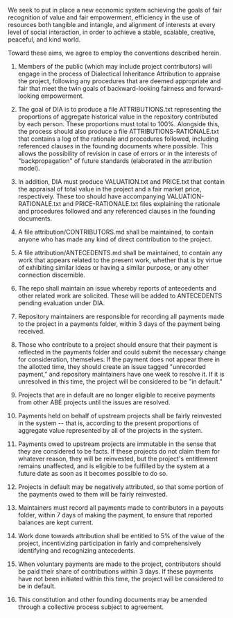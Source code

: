 We seek to put in place a new economic system achieving the goals of fair recognition of value and fair empowerment, efficiency in the use of resources both tangible and intangle, and alignment of interests at every level of social interaction, in order to achieve a stable, scalable, creative, peaceful, and kind world.

Toward these aims, we agree to employ the conventions described herein.

1. Members of the public (which may include project contributors) will engage in the process of Dialectical Inheritance Attribution to appraise the project, following any procedures that are deemed appropriate and fair that meet the twin goals of backward-looking fairness and forward-looking empowerment.

2. The goal of DIA is to produce a file ATTRIBUTIONS.txt representing the proportions of aggregate historical value in the repository contributed by each person. These proportions must total to 100%. Alongside this, the process should also produce a file ATTRIBUTIONS-RATIONALE.txt that contains a log of the rationale and procedures followed, including referenced clauses in the founding documents where possible. This allows the possibility of revision in case of errors or in the interests of "backpropagation" of future standards (elaborated in the attribution model).

3. In addition, DIA must produce VALUATION.txt and PRICE.txt that contain the appraisal of total value in the project and a fair market price, respectively. These too should have accompanying VALUATION-RATIONALE.txt and PRICE-RATIONALE.txt files explaining the rationale and procedures followed and any referenced clauses in the founding documents.

4. A file attribution/CONTRIBUTORS.md shall be maintained, to contain anyone who has made any kind of direct contribution to the project.

5. A file attribution/ANTECEDENTS.md shall be maintained, to contain any work that appears related to the present work, whether that is by virtue of exhibiting similar ideas or having a similar purpose, or any other connection discernible.

6. The repo shall maintain an issue whereby reports of antecedents and other related work are solicited. These will be added to ANTECEDENTS pending evaluation under DIA.

7. Repository maintainers are responsible for recording all payments made to the project in a payments folder, within 3 days of the payment being received.

8. Those who contribute to a project should ensure that their payment is reflected in the payments folder and could submit the necessary change for consideration, themselves. If the payment does not appear there in the allotted time, they should create an issue tagged "unrecorded payment," and repository maintainers have one week to resolve it. If it is unresolved in this time, the project will be considered to be "in default."

9. Projects that are in default are no longer eligible to receive payments from other ABE projects until the issues are resolved.

10. Payments held on behalf of upstream projects shall be fairly reinvested in the system -- that is, according to the present proportions of aggregate value represented by all of the projects in the system.

11. Payments owed to upstream projects are immutable in the sense that they are considered to be facts. If these projects do not claim them for whatever reason, they will be reinvested, but the project's entitlement remains unaffected, and is eligible to be fulfilled by the system at a future date as soon as it becomes possible to do so.

12. Projects in default may be negatively attributed, so that some portion of the payments owed to them will be fairly reinvested.

13. Maintainers must record all payments made to contributors in a payouts folder, within 7 days of making the payment, to ensure that reported balances are kept current.

14. Work done towards attribution shall be entitled to 5% of the value of the project, incentivizing participation in fairly and comprehensively identifying and recognizing antecedents.

15. When voluntary payments are made to the project, contributors should be paid their share of contributions within 3 days. If these payments have not been initiated within this time, the project will be considered to be in default.

16. This constitution and other founding documents may be amended through a collective process subject to agreement.
